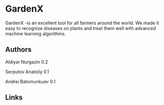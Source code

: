 # GardenX

GardenX -is an excellent tool for all farmers around the world. We made it easy to recognize diseases on plants and treat them well with advanced machine learning algorithms.

## Authors

Aldiyar Nurgazin 0.2

Serputov Anatoliy 0.1

Andrei Batomunkuev 0.1

## Links
